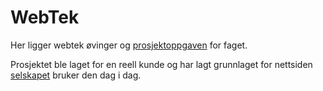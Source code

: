 # WebTek

Her ligger webtek øvinger og [prosjektoppgaven](https://github.com/Hoyby/NTNU/tree/master/IT2805-WebTek/Project/P3/website) for faget.

Prosjektet ble laget for en reell kunde og har lagt grunnlaget for nettsiden [selskapet](https://norskdatateknikk.no/) bruker den dag i dag.


